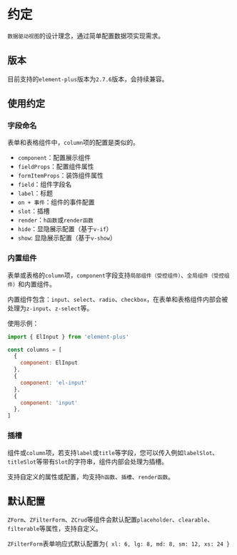 # 约定

`数据驱动视图`的设计理念，通过简单配置数据项实现需求。

## 版本

目前支持的`element-plus`版本为`2.7.6`版本，会持续兼容。

## 使用约定

### 字段命名

表单和表格组件中，`column`项的配置是类似的。

+ `component`：配置展示组件
+ `fieldProps`：配置组件属性
+ `formItemProps`：装饰组件属性
+ `field`：组件字段名
+ `label`：标题
+ `on + 事件`：组件的事件配置
+ `slot`：插槽
+ `render`：`h函数`或`render函数`
+ `hide`：显隐展示配置（基于`v-if`）
+ `show`: 显隐展示配置（基于`v-show`）

### 内置组件

表单或表格的`column`项，`component`字段支持`局部组件（受控组件）`、`全局组件（受控组件）`和内置组件。

内置组件包含：`input`、`select`、`radio`、`checkbox`，在表单和表格组件内部会被处理为`z-input`、`z-select`等。

使用示例：

```js
import { ElInput } from 'element-plus'

const columns = [
  {
    component: ElInput
  },
  {
    component: 'el-input'
  },
  {
    component: 'input'
  },
]
```

### 插槽

组件或`column`项，若支持`label`或`title`等字段，您可以传入例如`labelSlot`、`titleSlot`等带有`Slot`的字符串，组件内部会处理为插槽。

支持自定义的属性或配置，均支持`h函数`、`插槽`、`render函数`。

## 默认配置

`ZForm`、`ZFilterForm`、`ZCrud`等组件会默认配置`placeholder`、`clearable`、`filterable`等属性，支持自定义。

`ZFilterForm`表单响应式默认配置为`{ xl: 6, lg: 8, md: 8, sm: 12, xs: 24 }`

